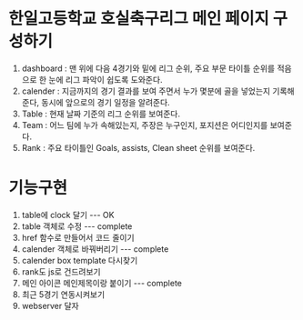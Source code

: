 한일고등학교 호실축구리그 메인 페이지 구성하기
==================================
1. dashboard : 맨 위에 다음 4경기와 밑에 리그 순위, 주요 부문 타이틀 순위를 적음으로 한 눈에 리그 파악이 쉽도록 도와준다.
2. calender : 지금까지의 경기 결과를 보여 주면서 누가 몇분에 골을 넣었는지 기록해준다, 동시에 앞으로의 경기 일정을 알려준다.
3. Table : 현재 날짜 기준의 리그 순위를 보여준다. 
4. Team : 어느 팀에 누가 속해있는지, 주장은 누구인지, 포지션은 어디인지를 보여준다.
5. Rank : 주요 타이틀인 Goals, assists, Clean sheet 순위를 보여준다. 

기능구현
======
1. table에 clock 달기   --- OK
2. table 객체로 수정    --- complete
3. href 함수로 만들어서 코드 줄이기 
4. calender 객체로 바꿔버리기   --- complete
5. calender box template 다시찾기
6. rank도 js로 건드려보기
7. 메인 아이콘 메인제목이랑 붙이기  --- complete
8. 최근 5경기 연동시켜보기
9. webserver 달자